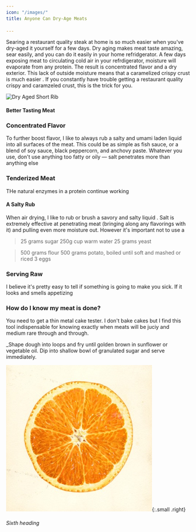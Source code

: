 ```yaml
---
icon: "/images/"
title: Anyone Can Dry-Age Meats

---
```

Searing a restaurant quality steak at home is so much easier when you've dry-aged it yourself for a few days. Dry aging makes meat taste amazing, sear easily, and you can do it easily in your home refridgerator. A few days exposing meat to circulating cold air in your refrdigerator, moisture will evaporate from any protein. The result is concentrated flavor and a dry exterior. This lack of outside moisture means that a caramelized crispy crust is much easier . If you constantly have trouble getting a restaurant quality crispy and caramzeled crust, this is the trick for you.

![Dry Aged Short Rib]({{site.baseurl}}/images/IMG_8287.HEIC)

#### Better Tasting Meat

### Concentrated Flavor
To further boost flavor, I like to always rub a salty and umami laden liquid into all surfaces of the meat. This could be as simple as fish sauce, or a blend of soy sauce, black peppercorn, and anchovy paste. Whatever you use, don't use anything too fatty or oily — salt penetrates more than anything else

### Tenderized Meat
THe natural enzymes in a protein continue working




#### A Salty Rub

When air drying, I like to rub or brush a savory and salty liquid . Salt is extremely effective at penetrating meat (bringing along any flavorings with it) and pulling even more moisture out. However it's important not to use a 


> 25 grams sugar
> 250g cup warm water
> 25 grams yeast

> 500 grams flour 
> 500 grams potato, boiled until soft and mashed or riced
> 3 eggs

### Serving Raw
I believe it's pretty easy to tell if something is going to make you sick. If it looks and smells appetizing 

### How do I know my meat is done?

You need to get a thin metal cake tester. I don't bake cakes but I find this tool indispensable for knowing exactly when meats will be juciy and medium rare through and through.

_Shape dough into loops and fry until golden brown in sunflower or vegetable oil. Dip into shallow bowl of granulated sugar and serve immediately.


![Illustrated orange slice](/images/orange.jpg){:.small .right}

###### Sixth heading